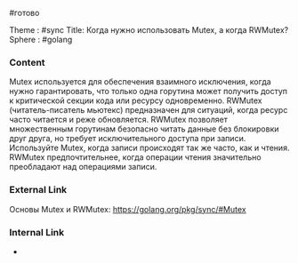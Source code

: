 #готово 

Theme : #sync
Title: Когда нужно использовать Mutex, а когда RWMutex?
Sphere : #golang

### Content

Mutex используется для обеспечения взаимного исключения, когда нужно гарантировать, что только одна горутина может получить доступ к критической секции кода или ресурсу одновременно. RWMutex (читатель-писатель мьютекс) предназначен для ситуаций, когда ресурс часто читается и реже обновляется. RWMutex позволяет множественным горутинам безопасно читать данные без блокировки друг друга, но требует исключительного доступа при записи. Используйте Mutex, когда записи происходят так же часто, как и чтения. RWMutex предпочтительнее, когда операции чтения значительно преобладают над операциями записи.

### External Link

Основы Mutex и RWMutex: https://golang.org/pkg/sync/#Mutex

### Internal Link

- 